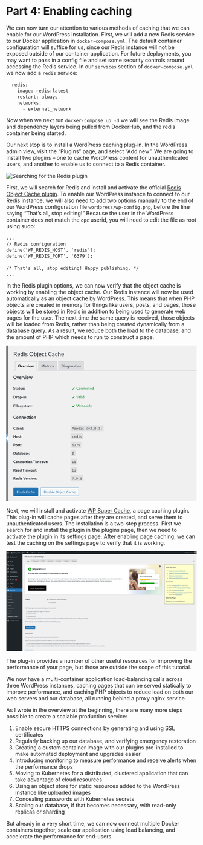 # Part 4: Enabling caching

We can now turn our attention to various methods of caching that we can enable
for our WordPress installation. First, we will add a new Redis service to our
Docker application in `docker-compose.yml`. The default container configuration
will suffice for us, since our Redis instance will not be exposed outside of
our container application. For future deployments, you may want to pass in a
config file and set some security controls around accessing the Redis service.
In our `services` section of `docker-compose.yml` we now add a `redis` service:

```
  redis:
    image: redis:latest
    restart: always
    networks:
      - external_network
```

Now when we next run `docker-compose up -d` we will see the Redis image and
dependency layers being pulled from DockerHub, and the redis container being
started.

Our next stop is to install a WordPress caching plug-in. In the WordPress admin
view, visit the “Plugins” page, and select “Add new”. We are going to install
two plugins – one to cache WordPress content for unauthenticated users, and
another to enable us to connect to a Redis container.

![Searching for the Redis plugin](iAdd_Redis_plugin.png)

First, we will search for Redis and install and activate the official [Redis
Object Cache plugin](https://wordpress.org/plugins/redis-cache/). To enable our
WordPress instance to connect to our Redis instance, we will also need to add
two options manually to the end of our WordPress configuration file
`wordpress/wp-config.php`, before the line saying “That’s all, stop editing!”
Because the user in the WordPress container does not match the `opc` userid,
you will need to edit the file as root using sudo:

```
...
// Redis configuration
define('WP_REDIS_HOST', 'redis');
define('WP_REDIS_PORT', '6379');

/* That's all, stop editing! Happy publishing. */
...
```

In the Redis plugin options, we can now verify that the object cache is
working by enabling the object cache. Our Redis instance will now be used
automatically as an object cache by WordPress. This means that when PHP objects
are created in memory for things like users, posts, and pages, those objects
will be stored in Redis in addition to being used to generate web pages for the
user. The next time the same query is received, those objects will be loaded
from Redis, rather than being created dynamically from a database query. As a
result, we reduce both the load to the database, and the amount of PHP which
needs to run to construct a page.

![Validating the connection to our Redis instance](Redis_object_cache_working.png)

Next, we will install and activate
[WP Super Cache](https://wordpress.org/plugins/wp-super-cache/), a page caching
plugin. This plug-in will cache pages after they are created, and serve them to
unauthenticated users. The installation is a two-step process. First we search
for and install the plugin in the plugins page, then we need to activate the
plugin in its settings page. After enabling page caching, we can test the
caching on the settings page to verify that it is working.

![The WP SuperCache settings page after the plugin is activated](activated_wp_supercache.png)

The plug-in provides a number of other useful resources for improving the
performance of your page, but those are outside the scope of this tutorial.

We now have a multi-container application load-balancing calls across three
WordPress instances, caching pages that can be served statically to improve
performance, and caching PHP objects to reduce load on both our web servers
and our database, all running behind a proxy nginx service.

As I wrote in the overview at the beginning, there are many more steps
possible to create a scalable production service:

1. Enable secure HTTPS connections by generating and using SSL
   certificates
2. Regularly backing up our database, and verifying emergency restoration
3. Creating a custom container image with our plugins pre-installed to make
   automated deployment and upgrades easier
4. Introducing monitoring to measure performance and receive alerts when the
   performance drops
5. Moving to Kubernetes for a distributed, clustered application that can take
   advantage of cloud resources
6. Using an object store for static resources added to the WordPress instance
   like uploaded images
7. Concealing passwords with Kubernetes secrets
8. Scaling our database, if that becomes necessary, with read-only replicas or
   sharding

But already in a very short time, we can now connect multiple Docker containers
together, scale our application using load balancing, and accelerate the
performance for end-users.


